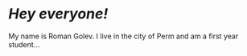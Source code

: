 # ***Hey everyone!***
My name is Roman Golev. I live in the city of Perm and am a first year student...

